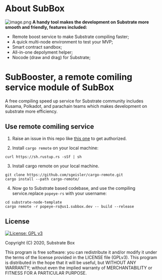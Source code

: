 # About SubBox
![image.png](https://upload-images.jianshu.io/upload_images/1306382-2600325325f5d7d4.png?imageMogr2/auto-orient/strip%7CimageView2/2/w/1240)
**A handy tool makes the development on Substrate more smooth and friendly,  features included:**

<!-- ![SubBox](images/subbox_log.png) -->

* Remote boost service to make Substrate compiling faster;
* A quick multi-node environment to test your MVP;
* Smart contract sandbox;
* All-in-one depolyment helper;
* Nocode (draw and drag) for Substrate;


# SubBooster, a remote comiling service module of SubBox

 A free compiling speed up service for Substrate community includes Kusama, Polkadot, and parachain teams which makes development on substrate more efficiency.

## Use remote comiling service

1. Raise an issue in this repo like [this one](https://github.com/sub-box/sub-box/issues/2) to get authorized.

2. Install `cargo remote` on your local machine:
```shell
curl https://sh.rustup.rs -sSf | sh
```

3. Install cargo remote on your local machine.
```shell
git clone https://github.com/sgeisler/cargo-remote.git
cargo install --path cargo-remote/
```

4. Now go to Substrate based codebase, and use the compiling service.replace `popeye-rs` with your username:
```shell
cd substrate-node-template
cargo remote -r popeye-rs@us1.subbox.dev -- build --release
```

## License
[![License: GPL v3](https://img.shields.io/badge/License-GPL%20v3-blue.svg)](http://www.gnu.org/licenses/gpl-3.0)

Copyright (C) 2020, Substrate Box

This program is free software: you can redistribute it and/or modify it under the terms of the license provided in the LICENSE file (GPLv3).  This program is distributed in the hope that it will be useful, but WITHOUT ANY WARRANTY; without even the implied warranty of MERCHANTABILITY or FITNESS FOR A PARTICULAR PURPOSE.
